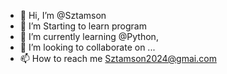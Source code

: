 - 👋 Hi, I’m @Sztamson
- 👀 I’m Starting to learn program
- 🌱 I’m currently learning @Python,
- 💞️ I’m looking to collaborate on ...
- 📫 How to reach me Sztamson2024@gmai.com

<!---
Sztamson/Sztamson is a ✨ special ✨ repository because its `README.md` (this file) appears on your GitHub profile.
You can click the Preview link to take a look at your changes.
--->
